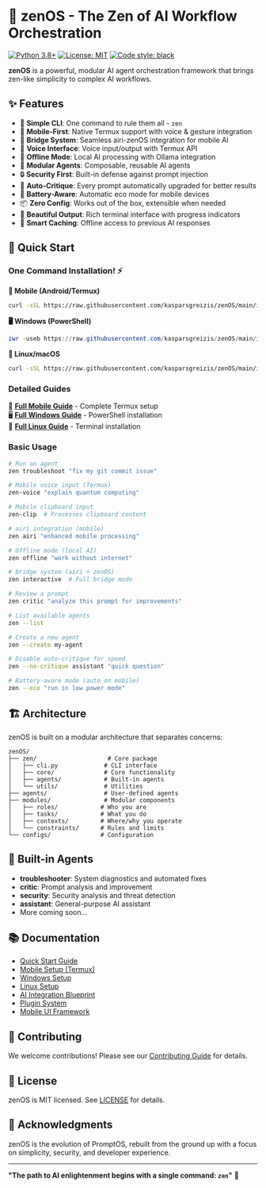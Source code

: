 # 🧘 zenOS - The Zen of AI Workflow Orchestration

[![Python 3.8+](https://img.shields.io/badge/python-3.8+-blue.svg)](https://www.python.org/downloads/)
[![License: MIT](https://img.shields.io/badge/License-MIT-yellow.svg)](https://opensource.org/licenses/MIT)
[![Code style: black](https://img.shields.io/badge/code%20style-black-000000.svg)](https://github.com/psf/black)

**zenOS** is a powerful, modular AI agent orchestration framework that brings zen-like simplicity to complex AI workflows.

## ✨ Features

- 🚀 **Simple CLI**: One command to rule them all - `zen`
- 📱 **Mobile-First**: Native Termux support with voice & gesture integration
- 🌉 **Bridge System**: Seamless airi-zenOS integration for mobile AI
- 🎤 **Voice Interface**: Voice input/output with Termux API
- 🔋 **Offline Mode**: Local AI processing with Ollama integration
- 🤖 **Modular Agents**: Composable, reusable AI agents
- 🔒 **Security First**: Built-in defense against prompt injection
- 🎯 **Auto-Critique**: Every prompt automatically upgraded for better results
- 🔋 **Battery-Aware**: Automatic eco mode for mobile devices
- 📦 **Zero Config**: Works out of the box, extensible when needed
- 🌈 **Beautiful Output**: Rich terminal interface with progress indicators
- 💾 **Smart Caching**: Offline access to previous AI responses

## 🚀 Quick Start

### One Command Installation! ⚡

**📱 Mobile (Android/Termux)**
```bash
curl -sSL https://raw.githubusercontent.com/kasparsgreizis/zenOS/main/install.sh | bash
```

**🖥️ Windows (PowerShell)**
```powershell
iwr -useb https://raw.githubusercontent.com/kasparsgreizis/zenOS/main/install.ps1 | iex
```

**🐧 Linux/macOS**
```bash
curl -sSL https://raw.githubusercontent.com/kasparsgreizis/zenOS/main/install.sh | bash
```

### Detailed Guides

📱 **[Full Mobile Guide](QUICKSTART_MOBILE.md)** - Complete Termux setup  
🖥️ **[Full Windows Guide](QUICKSTART_WINDOWS.md)** - PowerShell installation  
🐧 **[Full Linux Guide](QUICKSTART_LINUX.md)** - Terminal installation

### Basic Usage

```bash
# Run an agent
zen troubleshoot "fix my git commit issue"

# Mobile voice input (Termux)
zen-voice "explain quantum computing"

# Mobile clipboard input
zen-clip  # Processes clipboard content

# airi integration (mobile)
zen airi "enhanced mobile processing"

# Offline mode (local AI)
zen offline "work without internet"

# Bridge system (airi + zenOS)
zen interactive  # Full bridge mode

# Review a prompt
zen critic "analyze this prompt for improvements"

# List available agents
zen --list

# Create a new agent
zen --create my-agent

# Disable auto-critique for speed
zen --no-critique assistant "quick question"

# Battery-aware mode (auto on mobile)
zen --eco "run in low power mode"
```

## 🏗️ Architecture

zenOS is built on a modular architecture that separates concerns:

```
zenOS/
├── zen/                    # Core package
│   ├── cli.py             # CLI interface
│   ├── core/              # Core functionality
│   ├── agents/            # Built-in agents
│   └── utils/             # Utilities
├── agents/                # User-defined agents
├── modules/               # Modular components
│   ├── roles/            # Who you are
│   ├── tasks/            # What you do
│   ├── contexts/         # Where/why you operate
│   └── constraints/      # Rules and limits
└── configs/              # Configuration
```

## 🤖 Built-in Agents

- **troubleshooter**: System diagnostics and automated fixes
- **critic**: Prompt analysis and improvement
- **security**: Security analysis and threat detection
- **assistant**: General-purpose AI assistant
- More coming soon...

## 📚 Documentation

- [Quick Start Guide](docs/guides/QUICKSTART.md)
- [Mobile Setup (Termux)](docs/guides/QUICKSTART_MOBILE.md)
- [Windows Setup](docs/guides/QUICKSTART_WINDOWS.md)
- [Linux Setup](docs/guides/QUICKSTART_LINUX.md)
- [AI Integration Blueprint](docs/planning/AI_INTEGRATION_BLUEPRINT.md)
- [Plugin System](docs/planning/PLUGIN_SYSTEM_SPECIFICATION.md)
- [Mobile UI Framework](docs/planning/MOBILE_UI_FRAMEWORK.md)

## 🤝 Contributing

We welcome contributions! Please see our [Contributing Guide](CONTRIBUTING.md) for details.

## 📄 License

zenOS is MIT licensed. See [LICENSE](LICENSE) for details.

## 🙏 Acknowledgments

zenOS is the evolution of PromptOS, rebuilt from the ground up with a focus on simplicity, security, and developer experience.

---

**"The path to AI enlightenment begins with a single command: `zen`"** 🧘
